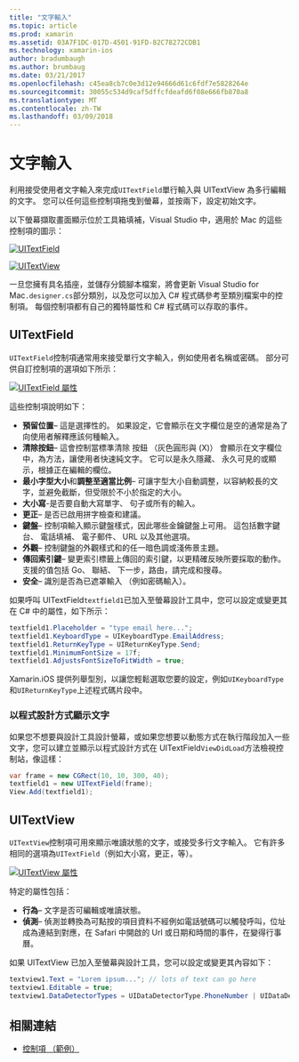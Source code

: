 ```yaml
---
title: "文字輸入"
ms.topic: article
ms.prod: xamarin
ms.assetid: 03A7F1DC-017D-4501-91FD-82C78272CDB1
ms.technology: xamarin-ios
author: bradumbaugh
ms.author: brumbaug
ms.date: 03/21/2017
ms.openlocfilehash: c45ea8cb7c0e3d12e94666d61c6fdf7e5828264e
ms.sourcegitcommit: 30055c534d9caf5dffcfdeafd6f08e666fb870a8
ms.translationtype: MT
ms.contentlocale: zh-TW
ms.lasthandoff: 03/09/2018
---
```

# <a name="text-input"></a>文字輸入

利用接受使用者文字輸入來完成`UITextField`單行輸入與 UITextView 為多行編輯的文字。 您可以任何這些控制項拖曳到螢幕，並按兩下，設定初始文字。

以下螢幕擷取畫面顯示位於工具箱填補，Visual Studio 中，適用於 Mac 的這些控制項的圖示：

 [![](text-input-images/image11a.png "UITextField")](text-input-images/image11a.png#lightbox)

 [![](text-input-images/image13a.png "UITextView")](text-input-images/image13a.png#lightbox)

一旦您擁有具名插座，並儲存分鏡腳本檔案，將會更新 Visual Studio for Mac`.designer.cs`部分類別，以及您可以加入 C# 程式碼參考至類別檔案中的控制項。 每個控制項都有自己的獨特屬性和 C# 程式碼可以存取的事件。

 <a name="UITextField" />


## <a name="uitextfield"></a>UITextField

`UITextField`控制項通常用來接受單行文字輸入，例如使用者名稱或密碼。 部分可供自訂控制項的選項如下所示：

 [![](text-input-images/image15a.png "UITextField 屬性")](text-input-images/image15a.png#lightbox)

這些控制項說明如下：

-  **預留位置**– 這是選擇性的。 如果設定，它會顯示在文字欄位是空的通常是為了向使用者解釋應該何種輸入。
-  **清除按鈕**– 這會控制當標準清除 按鈕 （灰色圓形與 (X)） 會顯示在文字欄位中，為方法，讓使用者快速純文字。 它可以是永久隱藏、 永久可見的或顯示，根據正在編輯的欄位。
-  **最小字型大小**和**調整至適當比例**– 可讓字型大小自動調整，以容納較長的文字，並避免截斷，但受限於不小於指定的大小。
-  **大小寫**-是否要自動大寫單字、 句子或所有的輸入。
-  **更正**– 是否已啟用拼字檢查和建議。
-  **鍵盤**– 控制項輸入顯示鍵盤樣式，因此哪些金鑰鍵盤上可用。 這包括數字鍵台、 電話填補、 電子郵件、 URL 以及其他選項。
-  **外觀**– 控制鍵盤的外觀樣式和的任一暗色調或淺佈景主題。
-  **傳回索引鍵**– 變更索引標籤上傳回的索引鍵，以更精確反映所要採取的動作。 支援的值包括 Go、 聯結、 下一步，路由，請完成和搜尋。
-  **安全**– 識別是否為已遮罩輸入 （例如密碼輸入）。


如果呼叫 UITextField`textfield1`已加入至螢幕設計工具中，您可以設定或變更其在 C# 中的屬性，如下所示：

```csharp
textfield1.Placeholder = "type email here...";
textfield1.KeyboardType = UIKeyboardType.EmailAddress;
textfield1.ReturnKeyType = UIReturnKeyType.Send;
textfield1.MinimumFontSize = 17f;
textfield1.AdjustsFontSizeToFitWidth = true;
```

Xamarin.iOS 提供列舉型別，以讓您輕鬆選取您要的設定，例如`UIKeyboardType`和`UIReturnKeyType`上述程式碼片段中。

### <a name="display-text-programmatically"></a>以程式設計方式顯示文字

如果您不想要與設計工具設計螢幕，或如果您想要以動態方式在執行階段加入一些文字，您可以建立並顯示以程式設計方式在 UITextField`ViewDidLoad`方法檢視控制站，像這樣：

```csharp
var frame = new CGRect(10, 10, 300, 40);
textfield1 = new UITextField(frame);
View.Add(textfield1);
```

 <a name="UITextView" />


## <a name="uitextview"></a>UITextView

`UITextView`控制項可用來顯示唯讀狀態的文字，或接受多行文字輸入。 它有許多相同的選項為`UITextField`（例如大小寫，更正，等）。

 [![](text-input-images/image16a.png "UITextView 屬性")](text-input-images/image16a.png#lightbox)

特定的屬性包括：

-  **行為**– 文字是否可編輯或唯讀狀態。
-  **偵測**– 偵測並轉換為可點按的項目資料不經例如電話號碼可以觸發呼叫，位址成為連結到對應，在 Safari 中開啟的 Url 或日期和時間的事件，在變得行事曆。


如果 UITextView 已加入至螢幕與設計工具，您可以設定或變更其內容如下：

```csharp
textview1.Text = "Lorem ipsum..."; // lots of text can go here
textview1.Editable = true;
textview1.DataDetectorTypes = UIDataDetectorType.PhoneNumber | UIDataDetectorType.Link;
```



## <a name="related-links"></a>相關連結

- [控制項 （範例）](https://developer.xamarin.com/samples/Controls/)
